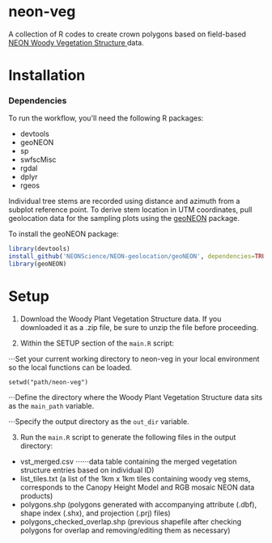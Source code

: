 neon-veg
================

A collection of R codes to create crown polygons based on field-based [NEON Woody Vegetation Structure 
](http://data.neonscience.org/api/v0/documents/NEON_vegStructure_userGuide_vA) data.

Installation
================

### Dependencies

To run the workflow, you'll need the following R packages:

-   devtools
-	geoNEON
-	sp
-	swfscMisc
-	rgdal
-	dplyr
- 	rgeos

Individual tree stems are recorded using distance and azimuth from a subplot reference point. To derive stem location in UTM coordinates, pull geolocation data for the sampling plots using the [geoNEON](https://github.com/NEONScience/NEON-geolocation/tree/master/geoNEON)  package.

To install the geoNEON package: 

``` r
library(devtools)
install_github('NEONScience/NEON-geolocation/geoNEON', dependencies=TRUE)
library(geoNEON)
```

Setup
================

1. Download the Woody Plant Vegetation Structure data. If you downloaded it as a .zip file, be sure to unzip the file before proceeding. 


2. Within the SETUP section of the `main.R` script: 

⋅⋅⋅Set your current working directory to neon-veg in your local environment so the local functions can be loaded. 

```{r}
setwd("path/neon-veg")
```


⋅⋅⋅Define the directory where the Woody Plant Vegetation Structure data sits as the `main_path` variable. 

⋅⋅⋅Specify the output directory as the `out_dir` variable.

3. Run the `main.R` script to generate the following files in the output directory: 

- 	vst_merged.csv 
⋅⋅⋅⋅⋅⋅data table containing the merged vegetation structure entries based on individual ID)
-	list_tiles.txt (a list of the 1km x 1km tiles containing woody veg stems, corresponds to the Canopy Height Model and RGB mosaic NEON data products)
-	polygons.shp (polygons generated with accompanying attribute (.dbf), shape index (.shx), and projection (.prj) files) 
-	polygons_checked_overlap.shp (previous shapefile after checking polygons for overlap and removing/editing them as necessary)